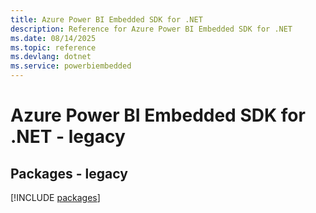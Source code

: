 ```yaml
---
title: Azure Power BI Embedded SDK for .NET
description: Reference for Azure Power BI Embedded SDK for .NET
ms.date: 08/14/2025
ms.topic: reference
ms.devlang: dotnet
ms.service: powerbiembedded
---
```

# Azure Power BI Embedded SDK for .NET - legacy
## Packages - legacy
[!INCLUDE [packages](power-bi-embedded-index.md)]